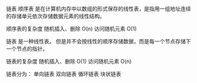 链表
 顺序表 是在计算机内存中以数组的形式保存的线性表，是指用一组地址连续的存储单元依次存储数据元素的线性结构。
 
 顺序表的复杂度
     随机插入、删除 O(n)
     访问随机元素 O(1)
 
 链表 是一种线性表。
 但是并不会按线性的顺序存储数据，而是每一个节点存储下一个节点的指针。
 
 链表的复杂度
     随机插入、删除 O(1)
     访问随机元素 O(n)
 
 链表分为：
    单向链表
    双向链表
    循环链表
    块状链表
 